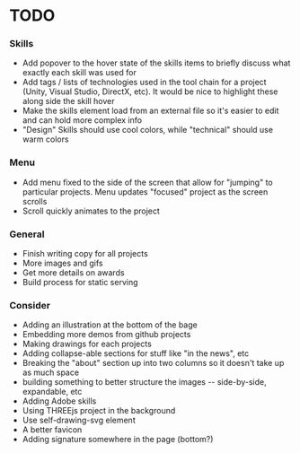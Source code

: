 # TODO

### Skills

- Add popover to the hover state of the skills items to briefly discuss what exactly each skill was used for
- Add tags / lists of technologies used in the tool chain for a project (Unity, Visual Studio, DirectX, etc).
It would be nice to highlight these along side the skill hover
- Make the skills element load from an external file so it's easier to edit and can hold more complex info
- "Design" Skills should use cool colors, while "technical" should use warm colors

### Menu

- Add menu fixed to the side of the screen that allow for "jumping" to particular projects.
Menu updates "focused" project as the screen scrolls
- Scroll quickly animates to the project

### General

- Finish writing copy for all projects
- More images and gifs
- Get more details on awards
- Build process for static serving

### Consider

- Adding an illustration at the bottom of the bage
- Embedding more demos from github projects
- Making drawings for each projects
- Adding collapse-able sections for stuff like "in the news", etc
- Breaking the "about" section up into two columns so it doesn't take up as much space
- building something to better structure the images -- side-by-side, expandable, etc
- Adding Adobe skills
- Using THREEjs project in the background
- Use self-drawing-svg element
- A better favicon
- Adding signature somewhere in the page (bottom?)